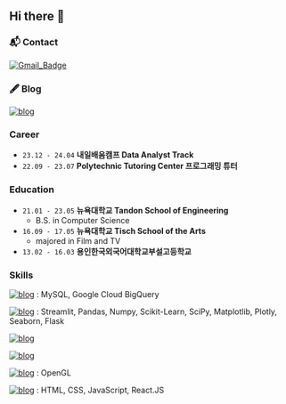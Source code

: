 ## Hi there 👋

### 📬 Contact
[![Gmail_Badge](https://img.shields.io/badge/Gmail-CC2D29?style=flat&logo=gmail&logoColor=white)](mailto:djkim0424@gmail.com)

### 🖋️ Blog
[![blog](https://img.shields.io/badge/Tistory-8A2BE2)](djkim0424.tistory.com)

### Career
- `23.12 - 24.04` **내일배움캠프 Data Analyst Track**
- `22.09 - 23.07` **Polytechnic Tutoring Center 프로그래밍 튜터**

### Education
- `21.01 - 23.05` **뉴욕대학교 Tandon School of Engineering**
  - B.S. in Computer Science
- `16.09 - 17.05` **뉴욕대학교 Tisch School of the Arts**
  - majored in Film and TV
- `13.02 - 16.03` **용인한국외국어대학교부설고등학교**

### Skills
[![blog](https://img.shields.io/badge/SQL-8A2BE2)]() : MySQL, Google Cloud BigQuery

[![blog](https://img.shields.io/badge/Python-8A2BE2)]() : Streamlit, Pandas, Numpy, Scikit-Learn, SciPy, Matplotlib, Plotly, Seaborn, Flask

[![blog](https://img.shields.io/badge/Tableau-8A2BE2)]()

[![blog](https://img.shields.io/badge/Excel-8A2BE2)]()

[![blog](https://img.shields.io/badge/C++-8A2BE2)]() : OpenGL

[![blog](https://img.shields.io/badge/Frontend_Frameworks-8A2BE2)]() : HTML, CSS, JavaScript, React.JS
